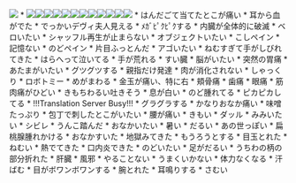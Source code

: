 <img src="http://www.naoru.com/n15.gif" />
* <img src="http://www.iza.ne.jp/images/news/20080917/114244_c450.jpg" /><img src="http://media.tumblr.com/Y2QXwMQocejldillYdAwzXDzo1_500.jpg" /><img src="http://media.tumblr.com/Y2QXwMQocejldwrncq2UpCj7o1_500.gif" /><img src="http://media.tumblr.com/Y2QXwMQocejlenz7W4pZpABUo1_500.gif" /><img src="http://media.tumblr.com/Y2QXwMQocejlexcrOhkiZ2qno1_500.gif" /><img src="http://media.tumblr.com/Y2QXwMQocejlfmme32RLvxJUo1_500.gif" /><img src="http://media.tumblr.com/Y2QXwMQocejlfokeBH1Rwet0o1_500.gif" /><img src="http://media.tumblr.com/Y2QXwMQocejlht98yb0YjuyVo1_500.gif" /><img src="http://media.tumblr.com/Y2QXwMQocejl8lbzTfkbneKFo1_500.jpg" /><img src="http://media.tumblr.com/Y2QXwMQocejldv2sBl2nurTfo1_500.gif" /><img src="http://media.tumblr.com/Y2QXwMQocejl5o3nzQSmx0FVo1_500.gif" /><img src="http://media.tumblr.com/Y2QXwMQocejl3f1hh53WOzvOo1_500.gif" />
* はんだごて当てたとこが痛い
* 耳から血がでた
* でっかいデヴィ夫人見える
* ﾒｶﾞﾋﾟｸﾋﾟｸする
* 内臓が全体的に破滅
* ベロいたい
* シャッフル再生が止まらない
* オブジェクトいたい
* こしペイン
* 記憶ない
* のどペイン
* 片目ふっとんだ
* アゴいたい
* ねむすぎて手がしびれてきた
* はらへって泣いてる
* 手が荒れる
* すい臓
* 脳がいたい
* 突然の胃痛
* あたまがいたい
* グツグツする
* 親指だけ発達
* 肉が消化されない
* しゃっくり
* ロボトミー
* めがまわる
* 金玉が痛い、特に右
* 頬骨痛
* 歯痛
* 眼痛
* 筋肉痛がひどい
* きもちわるい吐きそう
* 息が白い
* のど腫れてる
* ピカピカしてる
* !!!Translation Server Busy!!!
* グラグラする
* かなりおなか痛い
* 味噌たっぷり
* 包丁で刺したとこがいたい
* 腰が痛い
* きもい
* ダッル
* みみいたい
* シビレ
* うんこ踏んだ
* おなかいたい
* 暑い
* だるい
* あの世っぽい
* 扁桃腺腫れかける
* おなかすいた
* 地獄みてきた
* もうろうとする
* 目玉とれた
* ねむい
* 熱でてきた
* 口内炎できた
* のどいたい
* 足がだるい
* うちわの柄の部分折れた
* 肝臓
* 風邪
* やることない
* うまくいかない
* 体力なくなる
* 汗ばむ
* 目がボワンボワンする
* 腕とれた
* 耳鳴りする
* さむい


